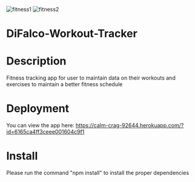 ![fitness1](https://user-images.githubusercontent.com/81760763/137005396-febc8eda-a80e-4da0-a61b-c0d0e8084ca4.png)
![fitness2](https://user-images.githubusercontent.com/81760763/137005402-e934d287-8f1c-46ac-9499-c802aa397e70.png)
# DiFalco-Workout-Tracker


# Description
Fitness tracking app for user to maintain data on their workouts and exercises to maintain a better fitness schedule



# Deployment

You can view the app here: https://calm-crag-92644.herokuapp.com/?id=6165ca4ff3ceee001604c9f1


# Install

Please run the command "npm install" to install the proper dependencies





